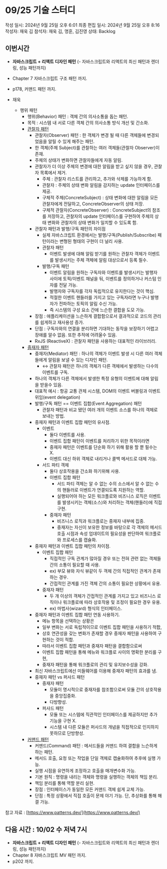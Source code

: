 # 09/25 기술 스터디

작성 일시: 2024년 9월 25일 오후 6:01
최종 편집 일시: 2024년 9월 25일 오후 8:16
작성자: 재욱 김
참석자: 재욱 김, 명훈, 김진영
상태: Backlog

## 이번시간

- **자바스크립트 + 리액트 디자인 패턴** (- 자바스크립트와 리액트의 최신 패턴과 렌더링, 성능 패턴까지)
- Chapter 7 자바스크립트 구조 패턴 까지.
- p178, 커맨드 패턴 까지.

- 재욱
    - 행위 패턴
        - 행위(Behavior) 패턴 : 객체 간의 의사소통을 돕는 패턴.
        - 목적 : 시스템 내 서로 다른 객체 간의 의사소통 방식 개선 및 간소화.
        - [관찰자 패턴](https://www.patterns.dev/vanilla/observer-pattern)
            - 관찰자(Observer) 패턴 : 한 객체가 변경 될 때 다른 객체들에 변경되었음을 알릴 수 있게 해주는 패턴.
            - 한 객체(주체 Subject)를 관찰하는 여러 객체들(관찰자 Observer)이 존재.
            - 주체의 상태가 변화하면 관찰자들에게 자동 알림.
            - 관찰자가 더 이상 주체의 변경에 대한 알림을 받고 싶지 않을 경우, 관찰자 목록에서 제거.
                - 주체 : 관찰자 리스트를 관리하고, 추가와 삭제를 가능하게 함.
                - 관찰자 : 주체의 상태 변화 알림을 감지하는 update 인터페이스를 제공.
                - 구체적 주체(ConcreteSubject) : 상태 변화에 대한 알림을 모든 관찰자에게 전달하고, ConcreteObserver의 상태 저장.
                - 구체적 관찰자(ConcreteObserver) : ConcreteSubject의 참조를 저장하고, 관찰자의 update 인터페이스를 구현하여 주체의 상태 변화와 관찰자의 상태 변화가 일치할 수 있도록 함.
            - 관찰자 패턴과 발행/구독 패턴의 차이점
                - 실제 자바스크립트 환경에서는 발행/구독(Publish/Subscribe) 패턴이라는 변형된 형태의 구현이 더 널리 사용.
                - 관찰자 패턴
                    - 이벤트 발생에 대해 알림 받기를 원하는 관찰자 객체가 이벤트를 발생시키는 주체 객체에 알림 대상으로서 등록 필수.
                - 발행/구독 패턴
                    - 이벤트 알림을 원하는 구독자와 이벤트를 발생시키는 발행자 사이에 토픽/이벤트 채널을 둬, 이벤트를 정의하거나 커스텀 인자를 전달 가능.
                    - 발행자와 구독자를 각자 독립적으로 유지한다는 것이 핵심.
                    - 적절한 이벤트 핸들러를 가지고 있는 구독자라면 누구나 발행자가 전파하는 토픽의 알림 수신 가능.
                    - 즉 시스템의 구성 요소 간에 느슨한 결합을 도모 가능.
            - 장점 : 애플리케이션을 느슨하게 결합함으로서 결과적으로 코드의 관리를 쉽게하고 재사용성 증가.
            - 단점 : 구독자와의 연결을 분리하면 기대하는 동작을 보장하기 어렵고 장애를 알수 없음. 또한 추적에 어려울수 있음.
            - RxJS (ReactiveX) : 관찰자 패턴을 사용하는 대표적인 라이브러리.
        - [중재자 패턴](https://www.patterns.dev/vanilla/mediator-pattern)
            - 중재자(Mediator) 패턴 : 하나의 객체가 이벤트 발생 시 다른 여러 객체들에게 알림을 보낼 수 있는 디자인 패턴.
                - ↔ 관찰자 패턴은 하나의 객체가 다른 객체에서 발생하는 다수의 이벤트를 구독.
            - 하나의 객체가 다른 객체에서 발생한 특정 유형의 이벤트에 대해 알림을 받을수 있음.
            - 대표적 예시 : 항공 교통 관제 시스템, DOM의 이벤트 버블링과 이벤트 위임(event delegation)
            - 발행/구독 패턴 == 이벤트 집합(Event Aggregation) 패턴
                - 관찰자 패턴과 비교 됐던 여러 개의 이벤트 소스를 하나의 객체로 보내는 방법.
            - 중재자 패턴과 이벤트 집합 패턴의 유사점.
                - 이벤트
                    - 둘다 이벤트를 사용.
                    - 이벤트 집합 패턴이 이벤트를 처리하기 위한 목적이라면
                    - 중재자 패턴은 이벤트를 단순화 하기 위해 활용 할 뿐 필수는 X.
                    - 이벤트 대신 하위 객체로 내리거나 콜백 메서드로 대체 가능.
                - 서드 파티 객체
                    - 둘다 상호작용을 간소화 하기위해 사용.
                    - 이벤트 집합 패턴
                        - 서드 파티 객체는 알 수 없는 수의 소스에서 알 수 없는 수의 핸들러로 이벤트가 연결되도록 지원하는 역할.
                        - 실행되어야 하는 모든 워크플로와 비즈니스 로직은 이벤트를 발생시키는 객체(소스)와 처리하는 객체(핸들러)에 직접 구현.
                    - 중재자 패턴
                        - 비즈니스 로직과 워크플로는 중재자 내부에 집중.
                        - 중재자는 자신이 보유한 정보를 바탕으로 각 객체의 메서드 호출 시점과 속성 업데이트의 필요성을 판단하여 워크플로와 프로세스를 캡슐화.
            - 중재자 패턴과 이벤트 집합 패턴의 차이점.
                - 이벤트 집합 패턴
                    - 직접적인 구독 관계가 많아질 경우 또는 전혀 관련 없는 객체들 간의 소통이 필요할 때 사용.
                    - ex) 부모 뷰와 자식 뷰같이 두 객체 간의 직접적인 관계가 존재하는 경우.
                    - 간접적인 관계를 가진 객체 간의 소통이 필요한 상황에서 유용.
                - 중재자 패턴
                    - 두 개 이상의 객체가 간접적인 관계를 가지고 있고 비즈니스 로직이나 워크플로에 따라 상호작용 및 조정이 필요한 경우 유용.
                    - ex) 마법사(wizard) 형식의 인터페이스.
            - 중재자 패턴과 이벤트 집합 패턴 연동 사용하기.
                - 메뉴 항목을 선택하는 상황은
                - 일부 변화는 서로 독립적이므로 이벤트 집합 패턴을 사용하기 적합,
                - 상호 연관성을 갖는 변화가 존재할 경우 중재자 패턴을 사용하여 구현하는 것이 적합.
                - 따라서 이벤트 집합 패턴과 중재자 패턴을 결합함으로써
                - 이벤트 집합 패턴을 통해 메뉴와 워크플로 사이의 명확한 분리를 구현,
                - 중재자 패턴을 통해 워크플로의 관리 및 유지보수성을 강화.
            - 최신 자바스크립트에선 미들웨어를 이용해 중재자 패턴의 효과를 냄.
            - 중재자 패턴 vs 퍼사드 패턴
                - 중재자 패턴
                    - 모듈이 명시적으로 중재자를 참조함으로써 모듈 간의 상호작용을 중앙집중화.
                    - 다방향성.
                - 퍼사드 패턴
                    - 모듈 또는 시스템에 직관적인 인터페이스를 제공하지만 추가 기능을 구현 X.
                    - 시스템 내 다른 모듈은 퍼사드의 개념을 직접적으로 인지하지 못하므로 단방향성.
        - [커맨드 패턴](https://www.patterns.dev/vanilla/command-pattern)
            - 커맨드(Command) 패턴 : 메서드들을 커맨드 하여 결합을 느슨하게 하는 패턴.
            - 메서드 호출, 요청 또는 작업을 단일 객체로 캡슐화하여 추후에 실행 가능.
            - 실행 시점을 유연하게 조정하고 호출을 매개변수화 가능.
            - 기본 원칙 : 명령을 내리는 객체와 명령을 실행하는 객체의 책임 분리.
            - 책임 분리를 통해 역할 분리 실현.
            - 장점 : 인터페이스가 동일한 모든 커맨드 객체 쉽게 교체 가능.
            - 단점 : 특정 상황에서 직접 호출이 문제 야기 가능. 단, 추상화를 통해 해결 가능.

참고 자료 : [https://www.patterns.dev/](https://www.patterns.dev/)

## 다음 시간 :  10/02 수  저녁 7시

- **자바스크립트 + 리액트 디자인 패턴** (- 자바스크립트와 리액트의 최신 패턴과 렌더링, 성능 패턴까지)
- Chapter 8 자바스크립트 MV 패턴 까지.
- p202 까지.